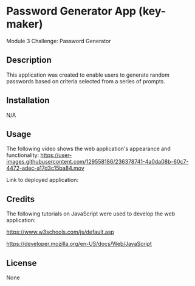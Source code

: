 # Password Generator App (key-maker)
Module 3 Challenge: Password Generator

## Description

This application was created to enable users to generate random passwords based on criteria selected from a series of prompts. 

## Installation

N/A

## Usage

The following video shows the web application's appearance and functionality:
https://user-images.githubusercontent.com/129558186/236378741-4a0da08b-60c7-4472-adec-a17d3c15ba84.mov

Link to deployed application:

## Credits

The following tutorials on JavaScript were used to develop the web application:

https://www.w3schools.com/js/default.asp

https://developer.mozilla.org/en-US/docs/Web/JavaScript


## License

None